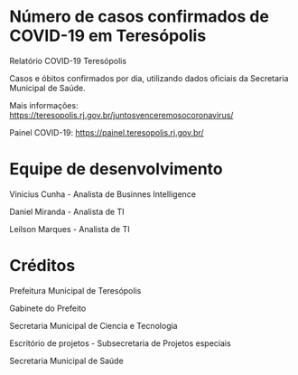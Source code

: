 # Número de casos confirmados de COVID-19 em Teresópolis
Relatório COVID-19 Teresópolis

Casos e óbitos confirmados por dia, utilizando dados oficiais da Secretaria Municipal de Saúde.

Mais informações: https://teresopolis.rj.gov.br/juntosvenceremosocoronavirus/

Painel COVID-19: https://painel.teresopolis.rj.gov.br/

# Equipe de desenvolvimento
Vinicius Cunha - Analista de Businnes Intelligence

Daniel Miranda - Analista de TI

Leilson Marques - Analista de TI


# Créditos
Prefeitura Municipal de Teresópolis

Gabinete do Prefeito

Secretaria Municipal de Ciencia e Tecnologia

Escritório de projetos - Subsecretaria de Projetos especiais

Secretaria Municipal de Saúde
